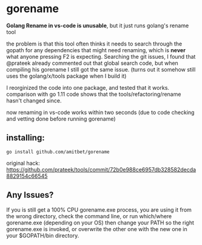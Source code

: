 # gorename
**Golang Rename in vs-code is unusable**, but it just runs golang's rename tool

the problem is that this tool often thinks it needs to search through the gopath for any dependencies that might need renaming, which is **never** what anyone pressing F2 is expecting.
Searching the git issues, I found that @prateek already commented out that global search code, but when compiling his gorename I still got the same issue. (turns out it somehow still uses the golang/x/tools package when I build it)

I reorginized the code into one package, and tested that it works.
comparison with go 1.11 code shows that the tools/refactoring/rename hasn't changed since.

now renaming in vs-code works within two seconds (due to code checking and vetting done before running gorename)

## installing:
```
go install github.com/amitbet/gorename
```

original hack:
https://github.com/prateek/tools/commit/72b0e988ce6957db328582decda8829154c66545

## Any Issues?
If you is still get a 100% CPU gorename.exe process, you are using it from the wrong directory,
check the command line, or run which/where gorename.exe (depending on your OS)
then change your PATH so the right gorename.exe is invoked, or overwrite the other one with the new one in your $GOPATH/bin directory.
